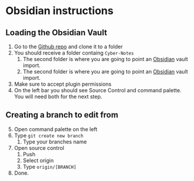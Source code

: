 # Obsidian instructions

## Loading the Obsidian Vault
1. Go to the [Github repo](https://github.com/TeakKey7/Cyber-Notes) and clone it to a folder
2. You should receive a folder containg `Cyber-Notes`
	1. The second folder is where you are going to point an [Obsidian]() vault import.
	2. The second folder is where you are going to point an [Obsidian](https://obsidian.md/) vault import.
3. Make sure to accept plugin permissions
4. On the left bar you should see Source Control and command palette. You will need both for the next step. 
## Creating a branch to edit from
5. Open command palette on the left
6. Type `git create new branch`
	1. Type your branches name
7. Open source control
	1. Push
	2. Select origin
	3. Type `origin/[BRANCH]` 
8. Done.